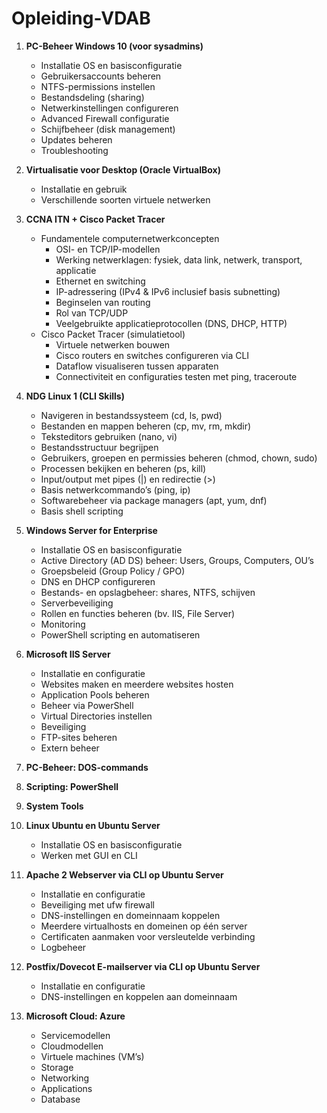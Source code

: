 # Opleiding-VDAB

1. **PC-Beheer Windows 10 (voor sysadmins)**
   - Installatie OS en basisconfiguratie
   - Gebruikersaccounts beheren
   - NTFS-permissions instellen
   - Bestandsdeling (sharing)
   - Netwerkinstellingen configureren
   - Advanced Firewall configuratie
   - Schijfbeheer (disk management)
   - Updates beheren
   - Troubleshooting

2. **Virtualisatie voor Desktop (Oracle VirtualBox)**
   - Installatie en gebruik
   - Verschillende soorten virtuele netwerken

3. **CCNA ITN + Cisco Packet Tracer**
   - Fundamentele computernetwerkconcepten  
     - OSI- en TCP/IP-modellen  
     - Werking netwerklagen: fysiek, data link, netwerk, transport, applicatie  
     - Ethernet en switching  
     - IP-adressering (IPv4 & IPv6 inclusief basis subnetting)  
     - Beginselen van routing  
     - Rol van TCP/UDP  
     - Veelgebruikte applicatieprotocollen (DNS, DHCP, HTTP)  
   - Cisco Packet Tracer (simulatietool)  
     - Virtuele netwerken bouwen  
     - Cisco routers en switches configureren via CLI  
     - Dataflow visualiseren tussen apparaten  
     - Connectiviteit en configuraties testen met ping, traceroute  

4. **NDG Linux 1 (CLI Skills)**
   - Navigeren in bestandssysteem (cd, ls, pwd)
   - Bestanden en mappen beheren (cp, mv, rm, mkdir)
   - Teksteditors gebruiken (nano, vi)
   - Bestandsstructuur begrijpen
   - Gebruikers, groepen en permissies beheren (chmod, chown, sudo)
   - Processen bekijken en beheren (ps, kill)
   - Input/output met pipes (|) en redirectie (>)
   - Basis netwerkcommando’s (ping, ip)
   - Softwarebeheer via package managers (apt, yum, dnf)
   - Basis shell scripting

5. **Windows Server for Enterprise**
   - Installatie OS en basisconfiguratie
   - Active Directory (AD DS) beheer: Users, Groups, Computers, OU’s
   - Groepsbeleid (Group Policy / GPO)
   - DNS en DHCP configureren
   - Bestands- en opslagbeheer: shares, NTFS, schijven
   - Serverbeveiliging
   - Rollen en functies beheren (bv. IIS, File Server)
   - Monitoring
   - PowerShell scripting en automatiseren

6. **Microsoft IIS Server**
   - Installatie en configuratie
   - Websites maken en meerdere websites hosten
   - Application Pools beheren
   - Beheer via PowerShell
   - Virtual Directories instellen
   - Beveiliging
   - FTP-sites beheren
   - Extern beheer

7. **PC-Beheer: DOS-commands**

8. **Scripting: PowerShell**

9. **System Tools**

10. **Linux Ubuntu en Ubuntu Server**
    - Installatie OS en basisconfiguratie
    - Werken met GUI en CLI

11. **Apache 2 Webserver via CLI op Ubuntu Server**
    - Installatie en configuratie
    - Beveiliging met ufw firewall
    - DNS-instellingen en domeinnaam koppelen
    - Meerdere virtualhosts en domeinen op één server
    - Certificaten aanmaken voor versleutelde verbinding
    - Logbeheer

12. **Postfix/Dovecot E-mailserver via CLI op Ubuntu Server**
    - Installatie en configuratie
    - DNS-instellingen en koppelen aan domeinnaam

13. **Microsoft Cloud: Azure**
    - Servicemodellen
    - Cloudmodellen
    - Virtuele machines (VM’s)
    - Storage
    - Networking
    - Applications
    - Database
